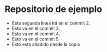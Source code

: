 # Repositorio de ejemplo

- Esta segunda línea irá en el commit 2.
- Esto va en el commit 3.
- Esto va en el commit 4.
- Esto va en el commit 5.
- Esto está añadido desde la copia 
